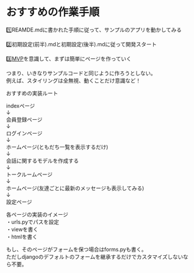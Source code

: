 # おすすめの作業手順

1️⃣REAMDE.mdに書かれた手順に従って、サンプルのアプリを動かしてみる

2️⃣初期設定(前半).mdと初期設定(後半).mdに従って開発スタート

3️⃣[MVP](https://spice-factory.co.jp/development/what-is-mvp-development/#:~:text=MVP%20%E3%81%A8%E3%81%AF%E3%80%81%E5%BF%85%E8%A6%81%E6%9C%80%E5%B0%8F,%E3%82%82%E3%81%AE%E3%81%8C%20MVP%E9%96%8B%E7%99%BA%E3%81%A7%E3%81%99%E3%80%82)を意識して、まずは簡単にページを作っていく

つまり、いきなりサンプルコードと同じように作ろうとしない。  
例えば、スタイリングは全無視、動くことだけ意識など！

おすすめの実装ルート

indexページ  
↓  
会員登録ページ  
↓  
ログインページ  
↓  
ホームページ(ともだち一覧を表示するだけ)  
↓   
会話に関するモデルを作成する  
↓   
トークルームページ  
↓  
ホームページ(友達ごとに最新のメッセージも表示してみる)  
↓    
設定ページ  

各ページの実装のイメージ  
・urls.pyでパスを設定  
・viewを書く  
・htmlを書く

もし、そのページがフォームを保つ場合はforms.pyも書く。  
ただしdjangoのデフォルトのフォームを継承するだけでカスタマイズしないなら不要。
